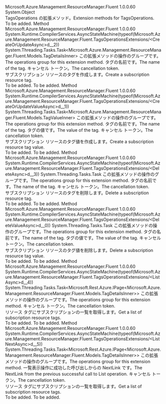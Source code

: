<Type Name="TagsOperationsExtensions" FullName="Microsoft.Azure.Management.ResourceManager.Fluent.TagsOperationsExtensions">
  <TypeSignature Language="C#" Value="public static class TagsOperationsExtensions" />
  <TypeSignature Language="ILAsm" Value=".class public auto ansi abstract sealed beforefieldinit TagsOperationsExtensions extends System.Object" />
  <TypeSignature Language="DocId" Value="T:Microsoft.Azure.Management.ResourceManager.Fluent.TagsOperationsExtensions" />
  <TypeSignature Language="VB.NET" Value="Public Module TagsOperationsExtensions" />
  <TypeSignature Language="F#" Value="type TagsOperationsExtensions = class" />
  <AssemblyInfo>
    <AssemblyName>Microsoft.Azure.Management.ResourceManager.Fluent</AssemblyName>
    <AssemblyVersion>1.0.0.60</AssemblyVersion>
  </AssemblyInfo>
  <Base>
    <BaseTypeName>System.Object</BaseTypeName>
  </Base>
  <Interfaces />
  <Docs>
    <summary>
            <span data-ttu-id="bc477-101">TagsOperations の拡張メソッド。</span><span class="sxs-lookup"><span data-stu-id="bc477-101">Extension methods for TagsOperations.</span></span>
            </summary>
    <remarks>To be added.</remarks>
  </Docs>
  <Members>
    <Member MemberName="CreateOrUpdateAsync">
      <MemberSignature Language="C#" Value="public static System.Threading.Tasks.Task&lt;Microsoft.Azure.Management.ResourceManager.Fluent.Models.TagDetailsInner&gt; CreateOrUpdateAsync (this Microsoft.Azure.Management.ResourceManager.Fluent.ITagsOperations operations, string tagName, System.Threading.CancellationToken cancellationToken = null);" />
      <MemberSignature Language="ILAsm" Value=".method public static hidebysig class System.Threading.Tasks.Task`1&lt;class Microsoft.Azure.Management.ResourceManager.Fluent.Models.TagDetailsInner&gt; CreateOrUpdateAsync(class Microsoft.Azure.Management.ResourceManager.Fluent.ITagsOperations operations, string tagName, valuetype System.Threading.CancellationToken cancellationToken) cil managed" />
      <MemberSignature Language="DocId" Value="M:Microsoft.Azure.Management.ResourceManager.Fluent.TagsOperationsExtensions.CreateOrUpdateAsync(Microsoft.Azure.Management.ResourceManager.Fluent.ITagsOperations,System.String,System.Threading.CancellationToken)" />
      <MemberSignature Language="F#" Value="static member CreateOrUpdateAsync : Microsoft.Azure.Management.ResourceManager.Fluent.ITagsOperations * string * System.Threading.CancellationToken -&gt; System.Threading.Tasks.Task&lt;Microsoft.Azure.Management.ResourceManager.Fluent.Models.TagDetailsInner&gt;" Usage="Microsoft.Azure.Management.ResourceManager.Fluent.TagsOperationsExtensions.CreateOrUpdateAsync (operations, tagName, cancellationToken)" />
      <MemberType>Method</MemberType>
      <AssemblyInfo>
        <AssemblyName>Microsoft.Azure.Management.ResourceManager.Fluent</AssemblyName>
        <AssemblyVersion>1.0.0.60</AssemblyVersion>
      </AssemblyInfo>
      <Attributes>
        <Attribute>
          <AttributeName>System.Runtime.CompilerServices.AsyncStateMachine(typeof(Microsoft.Azure.Management.ResourceManager.Fluent.TagsOperationsExtensions/&lt;CreateOrUpdateAsync&gt;d__2))</AttributeName>
        </Attribute>
      </Attributes>
      <ReturnValue>
        <ReturnType>System.Threading.Tasks.Task&lt;Microsoft.Azure.Management.ResourceManager.Fluent.Models.TagDetailsInner&gt;</ReturnType>
      </ReturnValue>
      <Parameters>
        <Parameter Name="operations" Type="Microsoft.Azure.Management.ResourceManager.Fluent.ITagsOperations" RefType="this" />
        <Parameter Name="tagName" Type="System.String" />
        <Parameter Name="cancellationToken" Type="System.Threading.CancellationToken" />
      </Parameters>
      <Docs>
        <param name="operations">
            <span data-ttu-id="bc477-102">この拡張メソッドの操作のグループです。</span><span class="sxs-lookup"><span data-stu-id="bc477-102">The operations group for this extension method.</span></span>
            </param>
        <param name="tagName">
            <span data-ttu-id="bc477-103">タグの名前です。</span><span class="sxs-lookup"><span data-stu-id="bc477-103">The name of the tag.</span></span>
            </param>
        <param name="cancellationToken">
            <span data-ttu-id="bc477-104">キャンセル トークン。</span><span class="sxs-lookup"><span data-stu-id="bc477-104">The cancellation token.</span></span>
            </param>
        <summary>
            <span data-ttu-id="bc477-105">サブスクリプション リソースのタグを作成します。</span><span class="sxs-lookup"><span data-stu-id="bc477-105">Create a subscription resource tag.</span></span>
            </summary>
        <returns>To be added.</returns>
        <remarks>To be added.</remarks>
      </Docs>
    </Member>
    <Member MemberName="CreateOrUpdateValueAsync">
      <MemberSignature Language="C#" Value="public static System.Threading.Tasks.Task&lt;Microsoft.Azure.Management.ResourceManager.Fluent.Models.TagValueInner&gt; CreateOrUpdateValueAsync (this Microsoft.Azure.Management.ResourceManager.Fluent.ITagsOperations operations, string tagName, string tagValue, System.Threading.CancellationToken cancellationToken = null);" />
      <MemberSignature Language="ILAsm" Value=".method public static hidebysig class System.Threading.Tasks.Task`1&lt;class Microsoft.Azure.Management.ResourceManager.Fluent.Models.TagValueInner&gt; CreateOrUpdateValueAsync(class Microsoft.Azure.Management.ResourceManager.Fluent.ITagsOperations operations, string tagName, string tagValue, valuetype System.Threading.CancellationToken cancellationToken) cil managed" />
      <MemberSignature Language="DocId" Value="M:Microsoft.Azure.Management.ResourceManager.Fluent.TagsOperationsExtensions.CreateOrUpdateValueAsync(Microsoft.Azure.Management.ResourceManager.Fluent.ITagsOperations,System.String,System.String,System.Threading.CancellationToken)" />
      <MemberSignature Language="F#" Value="static member CreateOrUpdateValueAsync : Microsoft.Azure.Management.ResourceManager.Fluent.ITagsOperations * string * string * System.Threading.CancellationToken -&gt; System.Threading.Tasks.Task&lt;Microsoft.Azure.Management.ResourceManager.Fluent.Models.TagValueInner&gt;" Usage="Microsoft.Azure.Management.ResourceManager.Fluent.TagsOperationsExtensions.CreateOrUpdateValueAsync (operations, tagName, tagValue, cancellationToken)" />
      <MemberType>Method</MemberType>
      <AssemblyInfo>
        <AssemblyName>Microsoft.Azure.Management.ResourceManager.Fluent</AssemblyName>
        <AssemblyVersion>1.0.0.60</AssemblyVersion>
      </AssemblyInfo>
      <Attributes>
        <Attribute>
          <AttributeName>System.Runtime.CompilerServices.AsyncStateMachine(typeof(Microsoft.Azure.Management.ResourceManager.Fluent.TagsOperationsExtensions/&lt;CreateOrUpdateValueAsync&gt;d__1))</AttributeName>
        </Attribute>
      </Attributes>
      <ReturnValue>
        <ReturnType>System.Threading.Tasks.Task&lt;Microsoft.Azure.Management.ResourceManager.Fluent.Models.TagValueInner&gt;</ReturnType>
      </ReturnValue>
      <Parameters>
        <Parameter Name="operations" Type="Microsoft.Azure.Management.ResourceManager.Fluent.ITagsOperations" RefType="this" />
        <Parameter Name="tagName" Type="System.String" />
        <Parameter Name="tagValue" Type="System.String" />
        <Parameter Name="cancellationToken" Type="System.Threading.CancellationToken" />
      </Parameters>
      <Docs>
        <param name="operations">
            <span data-ttu-id="bc477-106">この拡張メソッドの操作のグループです。</span><span class="sxs-lookup"><span data-stu-id="bc477-106">The operations group for this extension method.</span></span>
            </param>
        <param name="tagName">
            <span data-ttu-id="bc477-107">タグの名前です。</span><span class="sxs-lookup"><span data-stu-id="bc477-107">The name of the tag.</span></span>
            </param>
        <param name="tagValue">
            <span data-ttu-id="bc477-108">タグの値です。</span><span class="sxs-lookup"><span data-stu-id="bc477-108">The value of the tag.</span></span>
            </param>
        <param name="cancellationToken">
            <span data-ttu-id="bc477-109">キャンセル トークン。</span><span class="sxs-lookup"><span data-stu-id="bc477-109">The cancellation token.</span></span>
            </param>
        <summary>
            <span data-ttu-id="bc477-110">サブスクリプション リソースのタグ値を作成します。</span><span class="sxs-lookup"><span data-stu-id="bc477-110">Create a subscription resource tag value.</span></span>
            </summary>
        <returns>To be added.</returns>
        <remarks>To be added.</remarks>
      </Docs>
    </Member>
    <Member MemberName="DeleteAsync">
      <MemberSignature Language="C#" Value="public static System.Threading.Tasks.Task DeleteAsync (this Microsoft.Azure.Management.ResourceManager.Fluent.ITagsOperations operations, string tagName, System.Threading.CancellationToken cancellationToken = null);" />
      <MemberSignature Language="ILAsm" Value=".method public static hidebysig class System.Threading.Tasks.Task DeleteAsync(class Microsoft.Azure.Management.ResourceManager.Fluent.ITagsOperations operations, string tagName, valuetype System.Threading.CancellationToken cancellationToken) cil managed" />
      <MemberSignature Language="DocId" Value="M:Microsoft.Azure.Management.ResourceManager.Fluent.TagsOperationsExtensions.DeleteAsync(Microsoft.Azure.Management.ResourceManager.Fluent.ITagsOperations,System.String,System.Threading.CancellationToken)" />
      <MemberSignature Language="F#" Value="static member DeleteAsync : Microsoft.Azure.Management.ResourceManager.Fluent.ITagsOperations * string * System.Threading.CancellationToken -&gt; System.Threading.Tasks.Task" Usage="Microsoft.Azure.Management.ResourceManager.Fluent.TagsOperationsExtensions.DeleteAsync (operations, tagName, cancellationToken)" />
      <MemberType>Method</MemberType>
      <AssemblyInfo>
        <AssemblyName>Microsoft.Azure.Management.ResourceManager.Fluent</AssemblyName>
        <AssemblyVersion>1.0.0.60</AssemblyVersion>
      </AssemblyInfo>
      <Attributes>
        <Attribute>
          <AttributeName>System.Runtime.CompilerServices.AsyncStateMachine(typeof(Microsoft.Azure.Management.ResourceManager.Fluent.TagsOperationsExtensions/&lt;DeleteAsync&gt;d__3))</AttributeName>
        </Attribute>
      </Attributes>
      <ReturnValue>
        <ReturnType>System.Threading.Tasks.Task</ReturnType>
      </ReturnValue>
      <Parameters>
        <Parameter Name="operations" Type="Microsoft.Azure.Management.ResourceManager.Fluent.ITagsOperations" RefType="this" />
        <Parameter Name="tagName" Type="System.String" />
        <Parameter Name="cancellationToken" Type="System.Threading.CancellationToken" />
      </Parameters>
      <Docs>
        <param name="operations">
            <span data-ttu-id="bc477-111">この拡張メソッドの操作のグループです。</span><span class="sxs-lookup"><span data-stu-id="bc477-111">The operations group for this extension method.</span></span>
            </param>
        <param name="tagName">
            <span data-ttu-id="bc477-112">タグの名前です。</span><span class="sxs-lookup"><span data-stu-id="bc477-112">The name of the tag.</span></span>
            </param>
        <param name="cancellationToken">
            <span data-ttu-id="bc477-113">キャンセル トークン。</span><span class="sxs-lookup"><span data-stu-id="bc477-113">The cancellation token.</span></span>
            </param>
        <summary>
            <span data-ttu-id="bc477-114">サブスクリプション リソースのタグを削除します。</span><span class="sxs-lookup"><span data-stu-id="bc477-114">Delete a subscription resource tag.</span></span>
            </summary>
        <returns>To be added.</returns>
        <remarks>To be added.</remarks>
      </Docs>
    </Member>
    <Member MemberName="DeleteValueAsync">
      <MemberSignature Language="C#" Value="public static System.Threading.Tasks.Task DeleteValueAsync (this Microsoft.Azure.Management.ResourceManager.Fluent.ITagsOperations operations, string tagName, string tagValue, System.Threading.CancellationToken cancellationToken = null);" />
      <MemberSignature Language="ILAsm" Value=".method public static hidebysig class System.Threading.Tasks.Task DeleteValueAsync(class Microsoft.Azure.Management.ResourceManager.Fluent.ITagsOperations operations, string tagName, string tagValue, valuetype System.Threading.CancellationToken cancellationToken) cil managed" />
      <MemberSignature Language="DocId" Value="M:Microsoft.Azure.Management.ResourceManager.Fluent.TagsOperationsExtensions.DeleteValueAsync(Microsoft.Azure.Management.ResourceManager.Fluent.ITagsOperations,System.String,System.String,System.Threading.CancellationToken)" />
      <MemberSignature Language="F#" Value="static member DeleteValueAsync : Microsoft.Azure.Management.ResourceManager.Fluent.ITagsOperations * string * string * System.Threading.CancellationToken -&gt; System.Threading.Tasks.Task" Usage="Microsoft.Azure.Management.ResourceManager.Fluent.TagsOperationsExtensions.DeleteValueAsync (operations, tagName, tagValue, cancellationToken)" />
      <MemberType>Method</MemberType>
      <AssemblyInfo>
        <AssemblyName>Microsoft.Azure.Management.ResourceManager.Fluent</AssemblyName>
        <AssemblyVersion>1.0.0.60</AssemblyVersion>
      </AssemblyInfo>
      <Attributes>
        <Attribute>
          <AttributeName>System.Runtime.CompilerServices.AsyncStateMachine(typeof(Microsoft.Azure.Management.ResourceManager.Fluent.TagsOperationsExtensions/&lt;DeleteValueAsync&gt;d__0))</AttributeName>
        </Attribute>
      </Attributes>
      <ReturnValue>
        <ReturnType>System.Threading.Tasks.Task</ReturnType>
      </ReturnValue>
      <Parameters>
        <Parameter Name="operations" Type="Microsoft.Azure.Management.ResourceManager.Fluent.ITagsOperations" RefType="this" />
        <Parameter Name="tagName" Type="System.String" />
        <Parameter Name="tagValue" Type="System.String" />
        <Parameter Name="cancellationToken" Type="System.Threading.CancellationToken" />
      </Parameters>
      <Docs>
        <param name="operations">
            <span data-ttu-id="bc477-115">この拡張メソッドの操作のグループです。</span><span class="sxs-lookup"><span data-stu-id="bc477-115">The operations group for this extension method.</span></span>
            </param>
        <param name="tagName">
            <span data-ttu-id="bc477-116">タグの名前です。</span><span class="sxs-lookup"><span data-stu-id="bc477-116">The name of the tag.</span></span>
            </param>
        <param name="tagValue">
            <span data-ttu-id="bc477-117">タグの値です。</span><span class="sxs-lookup"><span data-stu-id="bc477-117">The value of the tag.</span></span>
            </param>
        <param name="cancellationToken">
            <span data-ttu-id="bc477-118">キャンセル トークン。</span><span class="sxs-lookup"><span data-stu-id="bc477-118">The cancellation token.</span></span>
            </param>
        <summary>
            <span data-ttu-id="bc477-119">サブスクリプション リソースのタグ値を削除します。</span><span class="sxs-lookup"><span data-stu-id="bc477-119">Delete a subscription resource tag value.</span></span>
            </summary>
        <returns>To be added.</returns>
        <remarks>To be added.</remarks>
      </Docs>
    </Member>
    <Member MemberName="ListAsync">
      <MemberSignature Language="C#" Value="public static System.Threading.Tasks.Task&lt;Microsoft.Rest.Azure.IPage&lt;Microsoft.Azure.Management.ResourceManager.Fluent.Models.TagDetailsInner&gt;&gt; ListAsync (this Microsoft.Azure.Management.ResourceManager.Fluent.ITagsOperations operations, System.Threading.CancellationToken cancellationToken = null);" />
      <MemberSignature Language="ILAsm" Value=".method public static hidebysig class System.Threading.Tasks.Task`1&lt;class Microsoft.Rest.Azure.IPage`1&lt;class Microsoft.Azure.Management.ResourceManager.Fluent.Models.TagDetailsInner&gt;&gt; ListAsync(class Microsoft.Azure.Management.ResourceManager.Fluent.ITagsOperations operations, valuetype System.Threading.CancellationToken cancellationToken) cil managed" />
      <MemberSignature Language="DocId" Value="M:Microsoft.Azure.Management.ResourceManager.Fluent.TagsOperationsExtensions.ListAsync(Microsoft.Azure.Management.ResourceManager.Fluent.ITagsOperations,System.Threading.CancellationToken)" />
      <MemberSignature Language="F#" Value="static member ListAsync : Microsoft.Azure.Management.ResourceManager.Fluent.ITagsOperations * System.Threading.CancellationToken -&gt; System.Threading.Tasks.Task&lt;Microsoft.Rest.Azure.IPage&lt;Microsoft.Azure.Management.ResourceManager.Fluent.Models.TagDetailsInner&gt;&gt;" Usage="Microsoft.Azure.Management.ResourceManager.Fluent.TagsOperationsExtensions.ListAsync (operations, cancellationToken)" />
      <MemberType>Method</MemberType>
      <AssemblyInfo>
        <AssemblyName>Microsoft.Azure.Management.ResourceManager.Fluent</AssemblyName>
        <AssemblyVersion>1.0.0.60</AssemblyVersion>
      </AssemblyInfo>
      <Attributes>
        <Attribute>
          <AttributeName>System.Runtime.CompilerServices.AsyncStateMachine(typeof(Microsoft.Azure.Management.ResourceManager.Fluent.TagsOperationsExtensions/&lt;ListAsync&gt;d__4))</AttributeName>
        </Attribute>
      </Attributes>
      <ReturnValue>
        <ReturnType>System.Threading.Tasks.Task&lt;Microsoft.Rest.Azure.IPage&lt;Microsoft.Azure.Management.ResourceManager.Fluent.Models.TagDetailsInner&gt;&gt;</ReturnType>
      </ReturnValue>
      <Parameters>
        <Parameter Name="operations" Type="Microsoft.Azure.Management.ResourceManager.Fluent.ITagsOperations" RefType="this" />
        <Parameter Name="cancellationToken" Type="System.Threading.CancellationToken" />
      </Parameters>
      <Docs>
        <param name="operations">
            <span data-ttu-id="bc477-120">この拡張メソッドの操作のグループです。</span><span class="sxs-lookup"><span data-stu-id="bc477-120">The operations group for this extension method.</span></span>
            </param>
        <param name="cancellationToken">
            <span data-ttu-id="bc477-121">キャンセル トークン。</span><span class="sxs-lookup"><span data-stu-id="bc477-121">The cancellation token.</span></span>
            </param>
        <summary>
            <span data-ttu-id="bc477-122">リソース タグにサブスクリプションの一覧を取得します。</span><span class="sxs-lookup"><span data-stu-id="bc477-122">Get a list of subscription resource tags.</span></span>
            </summary>
        <returns>To be added.</returns>
        <remarks>To be added.</remarks>
      </Docs>
    </Member>
    <Member MemberName="ListNextAsync">
      <MemberSignature Language="C#" Value="public static System.Threading.Tasks.Task&lt;Microsoft.Rest.Azure.IPage&lt;Microsoft.Azure.Management.ResourceManager.Fluent.Models.TagDetailsInner&gt;&gt; ListNextAsync (this Microsoft.Azure.Management.ResourceManager.Fluent.ITagsOperations operations, string nextPageLink, System.Threading.CancellationToken cancellationToken = null);" />
      <MemberSignature Language="ILAsm" Value=".method public static hidebysig class System.Threading.Tasks.Task`1&lt;class Microsoft.Rest.Azure.IPage`1&lt;class Microsoft.Azure.Management.ResourceManager.Fluent.Models.TagDetailsInner&gt;&gt; ListNextAsync(class Microsoft.Azure.Management.ResourceManager.Fluent.ITagsOperations operations, string nextPageLink, valuetype System.Threading.CancellationToken cancellationToken) cil managed" />
      <MemberSignature Language="DocId" Value="M:Microsoft.Azure.Management.ResourceManager.Fluent.TagsOperationsExtensions.ListNextAsync(Microsoft.Azure.Management.ResourceManager.Fluent.ITagsOperations,System.String,System.Threading.CancellationToken)" />
      <MemberSignature Language="F#" Value="static member ListNextAsync : Microsoft.Azure.Management.ResourceManager.Fluent.ITagsOperations * string * System.Threading.CancellationToken -&gt; System.Threading.Tasks.Task&lt;Microsoft.Rest.Azure.IPage&lt;Microsoft.Azure.Management.ResourceManager.Fluent.Models.TagDetailsInner&gt;&gt;" Usage="Microsoft.Azure.Management.ResourceManager.Fluent.TagsOperationsExtensions.ListNextAsync (operations, nextPageLink, cancellationToken)" />
      <MemberType>Method</MemberType>
      <AssemblyInfo>
        <AssemblyName>Microsoft.Azure.Management.ResourceManager.Fluent</AssemblyName>
        <AssemblyVersion>1.0.0.60</AssemblyVersion>
      </AssemblyInfo>
      <Attributes>
        <Attribute>
          <AttributeName>System.Runtime.CompilerServices.AsyncStateMachine(typeof(Microsoft.Azure.Management.ResourceManager.Fluent.TagsOperationsExtensions/&lt;ListNextAsync&gt;d__5))</AttributeName>
        </Attribute>
      </Attributes>
      <ReturnValue>
        <ReturnType>System.Threading.Tasks.Task&lt;Microsoft.Rest.Azure.IPage&lt;Microsoft.Azure.Management.ResourceManager.Fluent.Models.TagDetailsInner&gt;&gt;</ReturnType>
      </ReturnValue>
      <Parameters>
        <Parameter Name="operations" Type="Microsoft.Azure.Management.ResourceManager.Fluent.ITagsOperations" RefType="this" />
        <Parameter Name="nextPageLink" Type="System.String" />
        <Parameter Name="cancellationToken" Type="System.Threading.CancellationToken" />
      </Parameters>
      <Docs>
        <param name="operations">
            <span data-ttu-id="bc477-123">この拡張メソッドの操作のグループです。</span><span class="sxs-lookup"><span data-stu-id="bc477-123">The operations group for this extension method.</span></span>
            </param>
        <param name="nextPageLink">
            <span data-ttu-id="bc477-124">一覧表示操作に成功した呼び出しからの NextLink です。</span><span class="sxs-lookup"><span data-stu-id="bc477-124">The NextLink from the previous successful call to List operation.</span></span>
            </param>
        <param name="cancellationToken">
            <span data-ttu-id="bc477-125">キャンセル トークン。</span><span class="sxs-lookup"><span data-stu-id="bc477-125">The cancellation token.</span></span>
            </param>
        <summary>
            <span data-ttu-id="bc477-126">リソース タグにサブスクリプションの一覧を取得します。</span><span class="sxs-lookup"><span data-stu-id="bc477-126">Get a list of subscription resource tags.</span></span>
            </summary>
        <returns>To be added.</returns>
        <remarks>To be added.</remarks>
      </Docs>
    </Member>
  </Members>
</Type>
